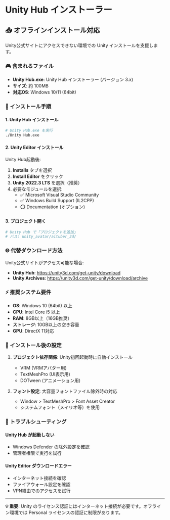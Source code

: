 # Unity Hub インストーラー

## 📥 オフラインインストール対応

Unity公式サイトにアクセスできない環境での Unity インストールを支援します。

### 🎮 含まれるファイル

- **Unity Hub.exe**: Unity Hub インストーラー (バージョン 3.x)
- **サイズ**: 約 100MB
- **対応OS**: Windows 10/11 (64bit)

### 🚀 インストール手順

#### 1. Unity Hub インストール
```bash
# Unity Hub.exe を実行
./Unity Hub.exe
```

#### 2. Unity Editor インストール
Unity Hub起動後:
1. **Installs** タブを選択
2. **Install Editor** をクリック
3. **Unity 2022.3 LTS** を選択（推奨）
4. 必要なモジュールを選択:
   - ✅ Microsoft Visual Studio Community
   - ✅ Windows Build Support (IL2CPP)
   - ⭕ Documentation (オプション)

#### 3. プロジェクト開く
```bash
# Unity Hub で「プロジェクトを追加」
# パス: unity_avatar/aituber_3d/
```

### 🌐 代替ダウンロード方法

Unity公式サイトがアクセス可能な場合:
- **Unity Hub**: https://unity3d.com/get-unity/download
- **Unity Archives**: https://unity3d.com/get-unity/download/archive

### ⚡ 推奨システム要件

- **OS**: Windows 10 (64bit) 以上
- **CPU**: Intel Core i5 以上
- **RAM**: 8GB以上（16GB推奨）
- **ストレージ**: 10GB以上の空き容量
- **GPU**: DirectX 11対応

### 🔧 インストール後の設定

1. **プロジェクト依存関係**: Unity初回起動時に自動インストール
   - VRM (VRMアバター用)
   - TextMeshPro (UI表示用)
   - DOTween (アニメーション用)

2. **フォント設定**: 大容量フォントファイル除外時の対応
   - Window > TextMeshPro > Font Asset Creator
   - システムフォント（メイリオ等）を使用

### 🚨 トラブルシューティング

#### Unity Hub が起動しない
- Windows Defender の除外設定を確認
- 管理者権限で実行を試行

#### Unity Editor ダウンロードエラー
- インターネット接続を確認
- ファイアウォール設定を確認
- VPN経由でのアクセスを試行

---

**💡 重要**: Unity のライセンス認証にはインターネット接続が必要です。オフライン環境では Personal ライセンスの認証に制限があります。